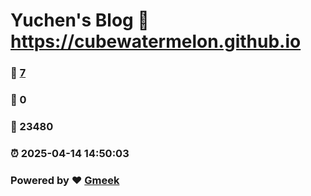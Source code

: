 # Yuchen's Blog :link: https://cubewatermelon.github.io 
### :page_facing_up: [7](https://cubewatermelon.github.io/tag.html) 
### :speech_balloon: 0 
### :hibiscus: 23480 
### :alarm_clock: 2025-04-14 14:50:03 
### Powered by :heart: [Gmeek](https://github.com/Meekdai/Gmeek)
